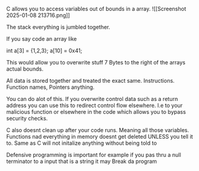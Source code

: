 

C allows you to access variables out of bounds  in a array. ![[Screenshot 2025-01-08 213716.png]]





The stack everything is jumbled together. 

If you say code an array like 


int a[3] = {1,2,3};
a[10] = 0x41; 

This would allow you to overwrite stuff 7 Bytes to the right of the arrays actual bounds.


All data is stored together and treated the exact same. Instructions. Function names, Pointers anything. 


You can do alot of this. If you overwrite control data such as a return address you can use this to redirect control flow elsewhere. I.e to your malicious function or elsewhere in the code which allows you to bypass security checks.


C also doesnt clean up after your code runs. Meaning all those variables. Functions nad everything in memory doesnt get deleted UNLESS you tell it to. Same as C will not initalize anything without being told to



Defensive programming is important for example if you pas thru a null terminator to a  input that is a string it may Break da program